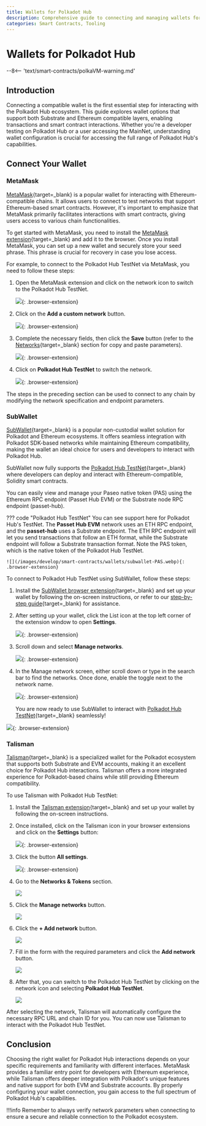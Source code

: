 ```yaml
---
title: Wallets for Polkadot Hub
description: Comprehensive guide to connecting and managing wallets for Polkadot Hub, covering step-by-step instructions for interacting with the ecosystem.
categories: Smart Contracts, Tooling
---
```


# Wallets for Polkadot Hub

--8<-- 'text/smart-contracts/polkaVM-warning.md'

## Introduction

Connecting a compatible wallet is the first essential step for interacting with the Polkadot Hub ecosystem. This guide explores wallet options that support both Substrate and Ethereum compatible layers, enabling transactions and smart contract interactions. Whether you're a developer testing on Polkadot Hub or a user accessing the MainNet, understanding wallet configuration is crucial for accessing the full range of Polkadot Hub's capabilities.

## Connect Your Wallet

### MetaMask

[MetaMask](https://metamask.io/){target=\_blank} is a popular wallet for interacting with Ethereum-compatible chains. It allows users to connect to test networks that support Ethereum-based smart contracts. However, it's important to emphasize that MetaMask primarily facilitates interactions with smart contracts, giving users access to various chain functionalities. 

To get started with MetaMask, you need to install the [MetaMask extension](https://metamask.io/download/){target=\_blank} and add it to the browser. Once you install MetaMask, you can set up a new wallet and securely store your seed phrase. This phrase is crucial for recovery in case you lose access.

For example, to connect to the Polkadot Hub TestNet via MetaMask, you need to follow these steps:

1. Open the MetaMask extension and click on the network icon to switch to the Polkadot Hub TestNet.

    ![](/images/develop/smart-contracts/wallets/wallets-1.webp){: .browser-extension}

2. Click on the **Add a custom network** button.

    ![](/images/develop/smart-contracts/wallets/wallets-2.webp){: .browser-extension}

3. Complete the necessary fields, then click the **Save** button (refer to the [Networks](/develop/smart-contracts/connect-to-polkadot#networks-details){target=\_blank} section for copy and paste parameters).

    ![](/images/develop/smart-contracts/wallets/wallets-3.webp){: .browser-extension}

4. Click on **Polkadot Hub TestNet** to switch the network.

    ![](/images/develop/smart-contracts/wallets/wallets-4.webp){: .browser-extension}

The steps in the preceding section can be used to connect to any chain by modifying the network specification and endpoint parameters.

### SubWallet

[SubWallet](https://www.subwallet.app/){target=\_blank} is a popular non-custodial wallet solution for Polkadot and Ethereum ecosystems. It offers seamless integration with Polkadot SDK-based networks while maintaining Ethereum compatibility, making the wallet an ideal choice for users and developers to interact with Polkadot Hub.

SubWallet now fully supports the [Polkadot Hub TestNet](/polkadot-protocol/smart-contract-basics/networks/#test-networks){target=\_blank} where developers can deploy and interact with Ethereum-compatible, Solidity smart contracts.

You can easily view and manage your Paseo native token (PAS) using the Ethereum RPC endpoint (Passet Hub EVM) or the Substrate node RPC endpoint (passet-hub).

??? code "Polkadot Hub TestNet"
    You can see support here for Polkadot Hub's TestNet. The **Passet Hub EVM** network uses an ETH RPC endpoint, and the **passet-hub** uses a Substrate endpoint.
    The ETH RPC endpoint will let you send transactions that follow an ETH format, while the Substrate endpoint will follow a Substrate transaction format.
    Note the PAS token, which is the native token of the Polkadot Hub TestNet.

    ![](/images/develop/smart-contracts/wallets/subwallet-PAS.webp){: .browser-extension}

To connect to Polkadot Hub TestNet using SubWallet, follow these steps:

1. Install the [SubWallet browser extension](https://chromewebstore.google.com/detail/subwallet-polkadot-wallet/onhogfjeacnfoofkfgppdlbmlmnplgbn?hl=en){target=\_blank} and set up your wallet by following the on-screen instructions, or refer to our [step-by-step guide](https://docs.subwallet.app/main/extension-user-guide/getting-started/install-subwallet){target=\_blank} for assistance.

2. After setting up your wallet, click the List icon at the top left corner of the extension window to open **Settings**.

    ![](/images/develop/smart-contracts/wallets/subwallet-01.webp){: .browser-extension}

3. Scroll down and select **Manage networks**.

    ![](/images/develop/smart-contracts/wallets/subwallet-02.webp){: .browser-extension}

4. In the Manage network screen, either scroll down or type in the search bar to find the networks. Once done, enable the toggle next to the network name.

    ![](/images/develop/smart-contracts/wallets/subwallet-03.webp){: .browser-extension}

   You are now ready to use SubWallet to interact with [Polkadot Hub TestNet](/develop/smart-contracts/connect-to-polkadot/#networks-details){target=\_blank} seamlessly!

![](/images/develop/smart-contracts/wallets/subwallet-04.webp){: .browser-extension}

### Talisman

[Talisman](https://talisman.xyz/){target=\_blank} is a specialized wallet for the Polkadot ecosystem that supports both Substrate and EVM accounts, making it an excellent choice for Polkadot Hub interactions. Talisman offers a more integrated experience for Polkadot-based chains while still providing Ethereum compatibility.

To use Talisman with Polkadot Hub TestNet:

1. Install the [Talisman extension](https://talisman.xyz/download){target=\_blank} and set up your wallet by following the on-screen instructions.

2. Once installed, click on the Talisman icon in your browser extensions and click on the **Settings** button:

    ![](/images/develop/smart-contracts/wallets/wallets-5.webp){: .browser-extension}

3. Click the button **All settings**.

    ![](/images/develop/smart-contracts/wallets/wallets-6.webp){: .browser-extension}

4. Go to the **Networks & Tokens** section.

    ![](/images/develop/smart-contracts/wallets/wallets-7.webp)

5. Click the **Manage networks** button.

    ![](/images/develop/smart-contracts/wallets/wallets-8.webp)

6. Click the **+ Add network** button.

    ![](/images/develop/smart-contracts/wallets/wallets-9.webp)

7. Fill in the form with the required parameters and click the **Add network** button.

    ![](/images/develop/smart-contracts/wallets/wallets-10.webp)

8. After that, you can switch to the Polkadot Hub TestNet by clicking on the network icon and selecting **Polkadot Hub TestNet**.

    ![](/images/develop/smart-contracts/wallets/wallets-11.webp)

After selecting the network, Talisman will automatically configure the necessary RPC URL and chain ID for you. You can now use Talisman to interact with the Polkadot Hub TestNet.


## Conclusion

Choosing the right wallet for Polkadot Hub interactions depends on your specific requirements and familiarity with different interfaces. MetaMask provides a familiar entry point for developers with Ethereum experience, while Talisman offers deeper integration with Polkadot's unique features and native support for both EVM and Substrate accounts. By properly configuring your wallet connection, you gain access to the full spectrum of Polkadot Hub's capabilities.

!!!info
    Remember to always verify network parameters when connecting to ensure a secure and reliable connection to the Polkadot ecosystem.
